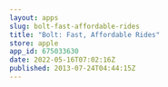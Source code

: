 ```yaml
---
layout: apps
slug: bolt-fast-affordable-rides
title: "Bolt: Fast, Affordable Rides"
store: apple
app_id: 675033630
date: 2022-05-16T07:02:16Z
published: 2013-07-24T04:44:15Z
---
```

